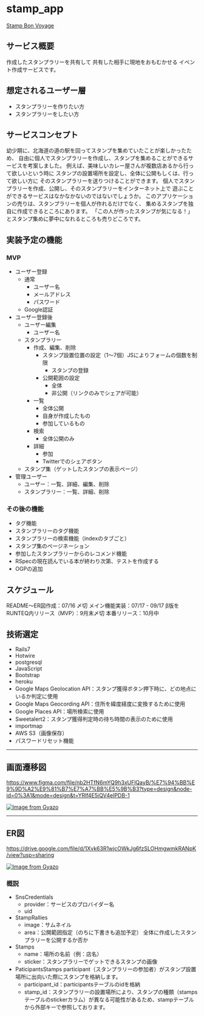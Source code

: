 # stamp_app

[Stamp Bon Voyage](https://stamp-bon-voyage-757a70c6e09a.herokuapp.com/)

## サービス概要
作成したスタンプラリーを共有して
共有した相手に現地をおもむかせる
イベント作成サービスです。

## 想定されるユーザー層
- スタンプラリーを作りたい方
- スタンプラリーをしたい方

## サービスコンセプト
幼少期に、北海道の道の駅を回ってスタンプを集めていたことが楽しかったため、
自由に個人でスタンプラリーを作成し、スタンプを集めることができるサービスを考案しました。
例えば、美味しいカレー屋さんが複数店あるから行って欲しいという時に
スタンプの設置場所を設定し、全体に公開もしくは、行って欲しい方に
そのスタンプラリーを送りつけることができます。
個人でスタンプラリーを作成、公開し、そのスタンプラリーをインターネット上で
遊ぶことができるサービスはなかなかないのではないでしょうか。
このアプリケーションの売りは、スタンプラリーを個人が作れるだけでなく、
集めるスタンプを独自に作成できるところにあります。
「この人が作ったスタンプが気になる！」とスタンプ集めに夢中になれるところも売りどころです。

## 実装予定の機能
### MVP
- ユーザー登録
  - 通常
    - ユーザー名
    - メールアドレス
    - パスワード
  - Google認証
- ユーザー登録後
  - ユーザー編集
    - ユーザー名
  - スタンプラリー
    - 作成、編集、削除
      - スタンプ設置位置の設定（1〜7個）JSによりフォームの個数を制限
        - スタンプの登録
      - 公開範囲の設定
        - 全体
        - 非公開（リンクのみでシェアが可能）
    - 一覧
      - 全体公開
      - 自身が作成したもの
      - 参加しているもの
    - 検索
      - 全体公開のみ
    - 詳細
      - 参加
      - Twitterでのシェアボタン
  - スタンプ集（ゲットしたスタンプの表示ページ）
- 管理ユーザー
  - ユーザー：一覧、詳細、編集、削除
  - スタンプラリー：一覧、詳細、削除

### その後の機能
* タグ機能
* スタンプラリーのタグ機能
* スタンプラリーの検索機能（indexのタブごと）
* スタンプ集のページネーション
* 参加したスタンプラリーからのレコメンド機能
* RSpecの現在読んでいる本が終わり次第、テストを作成する
* OGPの追加

## スケジュール
README〜ER図作成：07/16 〆切
メイン機能実装：07/17 - 09/17
β版をRUNTEQ内リリース（MVP）：9月末〆切
本番リリース：10月中

## 技術選定
- Rails7
- Hotwire
- postgresql
- JavaScript
- Bootstrap
- heroku
- Google Maps Geolocation API：スタンプ獲得ボタン押下時に、どの地点にいるか判定に使用
- Google Maps Geocording API：住所を緯度経度に変換するために使用
- Google Places API：場所検索に使用
- Sweetalert2：スタンプ獲得判定時の待ち時間の表示のために使用
- importmap
- AWS S3（画像保存）
- パスワードリセット機能

---
## 画面遷移図
https://www.figma.com/file/nb2HTfN6mYQ9h3xUFlQayB/%E7%94%BB%E9%9D%A2%E9%81%B7%E7%A7%BB%E5%9B%B3?type=design&node-id=0%3A1&mode=design&t=YRlf4E5iQV4eIPDB-1

[![Image from Gyazo](https://i.gyazo.com/41a4738130ffac57a28ed8772c572f91.png)](https://gyazo.com/41a4738130ffac57a28ed8772c572f91)

---
## ER図
https://drive.google.com/file/d/1Xvk63R1wjcOWkJg6fzSLOHmgwmkRANpK/view?usp=sharing

[![Image from Gyazo](https://i.gyazo.com/f74687d696db304e416dd4315b07828c.png)](https://gyazo.com/f74687d696db304e416dd4315b07828c)

### 概説
- SnsCredentials
  - provider：サービスのプロバイダー名
  - uid
- StampRallies
  - image：サムネイル
  - area：公開範囲指定（のちに下書きも追加予定）
    全体に作成したスタンプラリーを公開するか否か
- Stamps
  - name：場所の名前（例：店名）
  - sticker：スタンプラリーでゲットできるスタンプの画像
- PaticipantsStamps
  participant（スタンプラリーの参加者）がスタンプ設置場所に出向いた際にスタンプを格納します。
  - participant_id：participantsテーブルのidを格納
  - stamp_id：スタンプラリーの設置場所により、スタンプの種類（stampsテーブルのstickerカラム）が異なる可能性があるため、stampテーブルから外部キーで参照しております。
